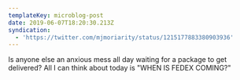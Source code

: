 ```yaml
---
templateKey: microblog-post
date: 2019-06-07T18:20:30.213Z
syndication:
  - 'https://twitter.com/mjmoriarity/status/1215177883380903936'
---
```


Is anyone else an anxious mess all day waiting for a package to get delivered? All I can think about today is "WHEN IS FEDEX COMING?"
